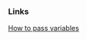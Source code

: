 ### Links
[How to pass variables](https://medium.com/@chris.chimen/shopify-how-to-pass-variables-to-snippet-a2a9d6df03fc)